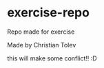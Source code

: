 # exercise-repo
Repo made for exercise

Made by Christian Tolev
 
 this will make some conflict!! :D
